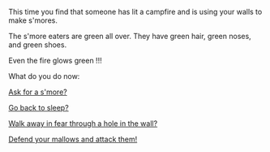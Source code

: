 This time you find that someone has lit a campfire and is using your walls to make s'mores.

The s'more eaters are green all over. They have green hair, green noses, and green shoes.

Even the fire glows green !!!

What do you do now:

[Ask for a s'more?](smore-eating/delicious.md)

[Go back to sleep?](expired-milk/expired-milk.md)

[Walk away in fear through a hole in the wall?](../../explore-outside/explore-outside.md)

[Defend your mallows and attack them!](attack/attack.md)
